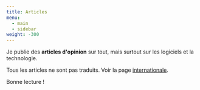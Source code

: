 ```yaml
---
title: Articles
menu:
  - main
  - sidebar
weight: -300
---
```


Je publie des **articles d'opinion** sur tout, mais surtout sur les logiciels et la technologie.

Tous les articles ne sont pas traduits. Voir la page [internationale](../..).

Bonne lecture !
